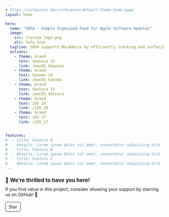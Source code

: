 ```yaml
---
# https://vitepress.dev/reference/default-theme-home-page
layout: home

hero:
  name: "SOFA - Simple Organized Feed for Apple Software Updates" 
  image:
    src: /custom_logo.png
    alt: Sofa Icon
  tagline: SOFA supports MacAdmins by efficiently tracking and surfacing information on updates for macOS and iOS.
  actions:
    - theme: brand
      text: Sequoia 15
      link: /macOS_Sequoia
    - theme: brand
      text: Sonoma 14
      link: /macOS_Sonoma
    - theme: brand
      text: Ventura 13
      link: /macOS_Ventura
    - theme: brand
      text: iOS 18
      link: /iOS_18
    - theme: brand
      text: iOS 17
      link: /iOS_17


features:
#  - title: Feature A
#    details: Lorem ipsum dolor sit amet, consectetur adipiscing elit
#  - title: Feature B
#    details: Lorem ipsum dolor sit amet, consectetur adipiscing elit
#  - title: Feature C
#    details: Lorem ipsum dolor sit amet, consectetur adipiscing elit
---
```


<div style="margin: 20px 0; padding:0px;">
  <p style="font-size: 1.2em; font-weight: bold; margin-bottom: 10px;">
    👋 We’re thrilled to have you here!
  </p>
  <p style="margin: 0 0 15px; font-size: 1em;">
    If you find value in this project, consider showing your support by starring us on GitHub! 🌟
  </p>
  <div style="display: inline-flex;">
    <a class="github-button" href="https://github.com/macadmins/sofa" 
       data-icon="octicon-star" data-size="large" data-show-count="true" 
       aria-label="Star macadmins/sofa on GitHub" 
       style="padding: 6px 10px; border: 1px solid currentColor; border-radius: 5px; text-decoration: none; color: inherit;">Star</a>
  </div>
</div>

<script setup>
import FeedInfo from './components/FeedInfo.vue';

// Load GitHub buttons script asynchronously
if (typeof window !== 'undefined') {
  const script = document.createElement('script');
  script.src = 'https://buttons.github.io/buttons.js';
  script.async = true;
  script.defer = true;
  document.body.appendChild(script);
}
</script>

<FeedInfo />
